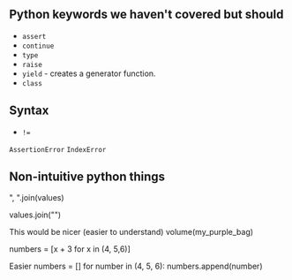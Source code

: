 ## Python keywords we haven't covered but should

* `assert`
* `continue`
* `type`
* `raise`
* `yield` - creates a generator function.
* `class`

## Syntax

* `!=`


`AssertionError`
`IndexError`

## Non-intuitive python things

", ".join(values)

values.join("")

This would be nicer (easier to understand)
volume(my_purple_bag)

numbers = [x + 3 for x in (4, 5,6)]

Easier
numbers = []
for number in (4, 5, 6):
    numbers.append(number)
